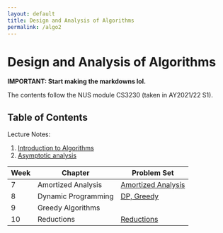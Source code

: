 ```yaml
---
layout: default
title: Design and Analysis of Algorithms
permalink: /algo2
---
```


# Design and Analysis of Algorithms

**IMPORTANT: Start making the markdowns lol.**

The contents follow the NUS module CS3230 (taken in AY2021/22 S1).

## Table of Contents

Lecture Notes:
1. [Introduction to Algorithms](/notes-blog/algo2/l01)
1. [Asymptotic analysis](/notes-blog/algo2/l02)

| Week | Chapter             | Problem Set                                        |
| ---- | ------------------- | -------------------------------------------------- |
| 7    | Amortized Analysis  | [Amortized Analysis](/notes-blog/algo2/amort_prob) |
| 8    | Dynamic Programming | [DP, Greedy](/notes-blog/algo2/dp_greedy_prob)     |
| 9    | Greedy Algorithms   |                                                    |
| 10   | Reductions          | [Reductions](/notes-blog/algo2/reductions)         |

